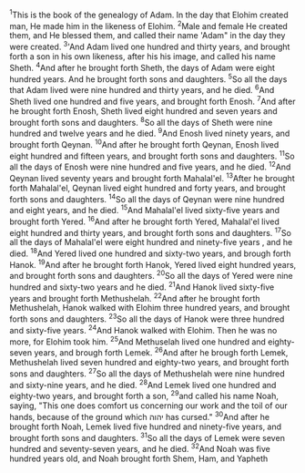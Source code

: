 <sup>1</sup>This is the book of the genealogy of Adam. In the day that Elohim created man, He made him in the likeness of Elohim.
<sup>2</sup>Male and female He created them, and He blessed them, and called their name 'Adam" in the day they were created.
<sup>3</sup>'And Adam lived one hundred and thirty years, and brought forth a son in his own likeness, after his his image, and called his name Sheth.
<sup>4</sup>And after he brought forth Sheth, the days of Adam were eight hundred years. And he brought forth sons and daughters.
<sup>5</sup>So all the days that Adam lived were nine hundred and thirty years, and he died.
<sup>6</sup>And Sheth lived one hundred and five years, and brought forth Enosh.
<sup>7</sup>And after he brought forth Enosh, Sheth lived eight hundred and seven years and brought forth sons and daughters.
<sup>8</sup>So all the days of Sheth were nine hundred and twelve years and he died.
<sup>9</sup>And Enosh lived ninety years, and brought forth Qeynan.
<sup>10</sup>And after he brought forth Qeynan, Enosh lived eight hundred and fifteen years, and brought forth sons and daughters.
<sup>11</sup>So all the days of Enosh were nine hundred and five years, and he died.
<sup>12</sup>And Qeynan lived seventy years and brought forth Mahalal'el.
<sup>13</sup>After he brought forth Mahalal'el, Qeynan lived eight hundred and forty years, and brought forth sons and daughters.
<sup>14</sup>So all the days of Qeynan were nine hundred and eight years, and he died.
<sup>15</sup>And Mahalal'el lived sixty-five years and brought forth Yered.
<sup>16</sup>And after he brought forth Yered, Mahalal'el lived eight hundred and thirty years, and brought forth sons and daughters.
<sup>17</sup>So all the days of Mahalal'el were eight hundred and ninety-five years , and he died.
<sup>18</sup>And Yered lived one hundred and sixty-two years, and brough forth Hanok.
<sup>19</sup>And after he brought forth Hanok, Yered lived eight hundred years, and brought forth sons and daughters.
<sup>20</sup>So all the days of Yered were nine hundred and sixty-two years and he died.
<sup>21</sup>And Hanok lived sixty-five years and brought forth Methushelah.
<sup>22</sup>And after he brought forth Methushelah, Hanok walked with Elohim three hundred years, and brought forth sons and daughters.
<sup>23</sup>So all the days of Hanok were three hundred and sixty-five years.
<sup>24</sup>And Hanok walked with Elohim. Then he was no more, for Elohim took him.
<sup>25</sup>And Methuselah lived one hundred and eighty-seven years, and brough forth Lemek.
<sup>26</sup>And after he brough forth Lemek, Methushelah lived seven hundred and eighty-two years, and brought forth sons and daughters.
<sup>27</sup>So all the days of Methushelah were nine hundred and sixty-nine years, and he died.
<sup>28</sup>And Lemek lived one hundred and eighty-two years, and brought forth a son,
<sup>29</sup>and called his name Noah, saying, "This one does comfort us concerning our work and the toil of our hands, because of the ground which יהוה has cursed."
<sup>30</sup>And after he brought forth Noah, Lemek lived five hundred and ninety-five years, and brought forth sons and daughters.
<sup>31</sup>So all the days of Lemek were seven hundred and seventy-seven years, and he died.
<sup>32</sup>And Noah was five hundred years old, and Noah brought forth Shem, Ham, and Yapheth